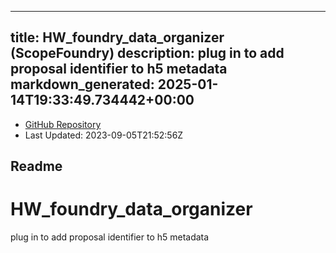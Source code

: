 
---
title: HW_foundry_data_organizer (ScopeFoundry)
description: plug in to add proposal identifier to h5 metadata
markdown_generated: 2025-01-14T19:33:49.734442+00:00
---
- [GitHub Repository](https://github.com/ScopeFoundry/HW_foundry_data_organizer)
- Last Updated: 2023-09-05T21:52:56Z
## Readme
# HW_foundry_data_organizer
plug in to add proposal identifier to h5 metadata

